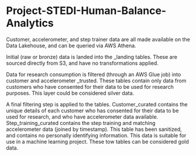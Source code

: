 # Project-STEDI-Human-Balance-Analytics

Customer, accelerometer, and step trainer data are all made available on the Data Lakehouse, and can be queried via AWS Athena.

Initial (raw or bronze) data is landed into the _landing tables. These are sourced directly from S3, and have no transformations applied.

Data for research consumption is filtered (through an AWS Glue job) into customer and accelerometer _trusted. These tables contain only data from customers who have consented for their data to be used for research purposes. This layer could be considered silver data.

A final filtering step is applied to the tables. Customer_curated contains the unique details of each customer who has consented for their data to be used for research, and who have accelerometer data available. Step_training_curated contains the step training and matching accelerometer data (joined by timestamp). This table has been sanitized, and contains no personally identifying information. This data is suitable for use in a machine learning project. These tow tables can be considered gold data.
